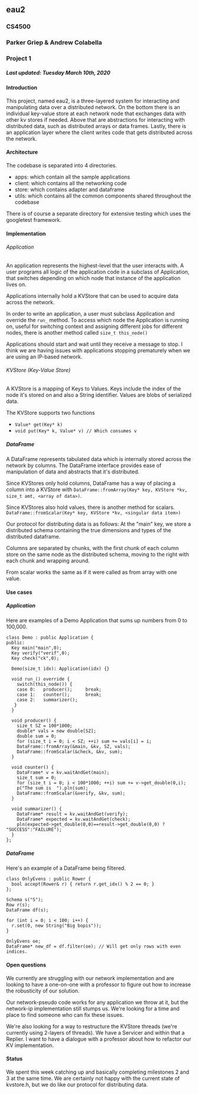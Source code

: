 ## eau2

### CS4500

### Parker Griep & Andrew Colabella

### Project 1

##### Last updated: Tuesday March 10th, 2020

#### Introduction

This project, named eau2, is a three-layered system for interacting and manipulating data
over a distributed network. On the bottom there is an individual key-value store at each
network node that exchanges data with other kv stores if needed. Above that are abstractions
for interacting with distributed data, such as distributed arrays or data frames. Lastly,
there is an application layer where the client writes code that gets distributed across the
network.

#### Architecture

The codebase is separated into 4 directories.

- apps: which contain all the sample applications
- client: which contains all the networking code
- store: which contains adapter and dataframe
- utils: which contains all the common components shared throughout the codebase

There is of course a separate directory for extensive testing which uses the googletest framework.

#### Implementation

###### Application

An application represents the highest-level that the user interacts with. A user programs all logic
of the application code in a subclass of Application, that switches depending on which node that
instance of the application lives on.

Applications internally hold a KVStore that can be used to acquire data across the network.

In order to write an application, a user must subclass Application and override the `run_` method.
To access which node the Application is running on, useful for switching context and assigning different
jobs for different nodes, there is another method called `size_t this_node()`

Applications should start and wait until they receive a message to stop. I think we are having issues with
applications stopping prematurely when we are using an IP-based network.

###### KVStore (Key-Value Store)

A KVStore is a mapping of Keys to Values.
Keys include the index of the node it's stored on and also a String identifier.
Values are blobs of serialized data.

The KVStore supports two functions

- `Value* get(Key* k)`
- `void put(Key* k, Value* v) // Which consumes v`

##### DataFrame

A DataFrame represents tabulated data which is internally stored across the network by columns.
The DataFrame interface provides ease of manipulation of data and abstracts that it's distributed.

Since KVStores only hold columns, DataFrame has a way of placing a column into a KVStore with
`DataFrame::fromArray(Key* key, KVStore *kv, size_t amt, <array of data>)`.

Since KVStores also hold values, there is another method for scalars.
`DataFrame::fromScalar(Key* key, KVStore *kv, <singular data item>)`

Our protocol for distributing data is as follows:
At the "main" key, we store a distributed schema containing the true dimensions and types
of the distributed dataframe.

Columns are separated by chunks, with the first chunk of each column store on the same node
as the distributed schema, moving to the right with each chunk and wrapping around.

From scalar works the same as if it were called as from array with one value.

#### Use cases

##### Application

Here are examples of a Demo Application that sums up numbers from 0 to 100,000.

```{c++}
class Demo : public Application {
public:
  Key main("main",0);
  Key verify("verif",0);
  Key check("ck",0);

  Demo(size_t idx): Application(idx) {}

  void run_() override {
    switch(this_node()) {
    case 0:   producer();     break;
    case 1:   counter();      break;
    case 2:   summarizer();
   }
  }

  void producer() {
    size_t SZ = 100*1000;
    double* vals = new double[SZ];
    double sum = 0;
    for (size_t i = 0; i < SZ; ++i) sum += vals[i] = i;
    DataFrame::fromArray(&main, &kv, SZ, vals);
    DataFrame::fromScalar(&check, &kv, sum);
  }

  void counter() {
    DataFrame* v = kv.waitAndGet(main);
    size_t sum = 0;
    for (size_t i = 0; i < 100*1000; ++i) sum += v->get_double(0,i);
    p("The sum is  ").pln(sum);
    DataFrame::fromScalar(&verify, &kv, sum);
  }

  void summarizer() {
    DataFrame* result = kv.waitAndGet(verify);
    DataFrame* expected = kv.waitAndGet(check);
    pln(expected->get_double(0,0)==result->get_double(0,0) ? "SUCCESS":"FAILURE");
  }
};
```

##### DataFrame

Here's an example of a DataFrame being filtered.

```
class OnlyEvens : public Rower {
  bool accept(Rower& r) { return r.get_idx() % 2 == 0; }
};

Schema s("S");
Row r(s);
DataFrame df(s);

for (int i = 0; i < 100; i++) {
  r.set(0, new String("Big bopis"));
}

OnlyEvens oe;
DataFrame* new_df = df.filter(oe); // Will get only rows with even indices.
```

#### Open questions

We currently are struggling with our network implementation and are looking
to have a one-on-one with a professor to figure out how to increase the robusticity
of our solution.

Our network-pseudo code works for any application we throw at it, but the network-ip
implementation still stumps us. We're looking for a time and place to find someone who
can fix these issues.

We're also looking for a way to restructure the KVStore threads (we're currently using 2-layers of threads).
We have a Servicer and within that a Replier. I want to have a dialogue with a professor about how to
refactor our KV implementation.

#### Status

We spent this week catching up and basically completing milestones 2 and 3 at the same time. We are
certainly not happy with the current state of kvstore.h, but we do like our protocol for distributing
data.
